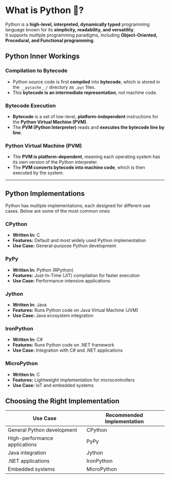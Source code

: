 # What is Python 🐍?

Python is a **high-level, interpreted, dynamically typed** programming language known for its **simplicity, readability, and versatility**.  
It supports multiple programming paradigms, including **Object-Oriented, Procedural, and Functional programming**.

## Python Inner Workings

### Compilation to Bytecode

- Python source code is first **compiled** into **bytecode**, which is stored in the `__pycache__/` directory as `.pyc` files.
- This **bytecode is an intermediate representation**, not machine code.

### Bytecode Execution

- **Bytecode** is a set of low-level, **platform-independent** instructions for the **Python Virtual Machine (PVM)**.
- The **PVM (Python Interpreter)** reads and **executes the bytecode line by line**.

### Python Virtual Machine (PVM)

- The **PVM is platform-dependent**, meaning each operating system has its own version of the Python interpreter.
- The **PVM converts bytecode into machine code**, which is then executed by the system.

---

## Python Implementations

Python has multiple implementations, each designed for different use cases. Below are some of the most common ones:

### CPython

- **Written In:** C
- **Features:** Default and most widely used Python implementation
- **Use Case:** General-purpose Python development

### PyPy

- **Written In:** Python (RPython)
- **Features:** Just-In-Time (JIT) compilation for faster execution
- **Use Case:** Performance-intensive applications

### Jython

- **Written In:** Java
- **Features:** Runs Python code on Java Virtual Machine (JVM)
- **Use Case:** Java ecosystem integration

### IronPython

- **Written In:** C#
- **Features:** Runs Python code on .NET framework
- **Use Case:** Integration with C# and .NET applications

### MicroPython

- **Written In:** C
- **Features:** Lightweight implementation for microcontrollers
- **Use Case:** IoT and embedded systems

## Choosing the Right Implementation

| **Use Case**                  | **Recommended Implementation** |
| ----------------------------- | ------------------------------ |
| General Python development    | CPython                        |
| High-performance applications | PyPy                           |
| Java integration              | Jython                         |
| .NET applications             | IronPython                     |
| Embedded systems              | MicroPython                    |
